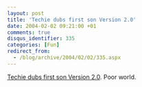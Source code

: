 ```yaml
---
layout: post
title: 'Techie dubs first son Version 2.0'
date: 2004-02-02 09:21:00 +01
comments: true
disqus_identifier: 335
categories: [Fun]
redirect_from:
  - /blog/archive/2004/02/02/335.aspx
---
```


[Techie dubs first son Version 2.0](http://heraldsun.com.au/common/story_page/0,5478,8560151%255E1702,00.html). Poor world.


